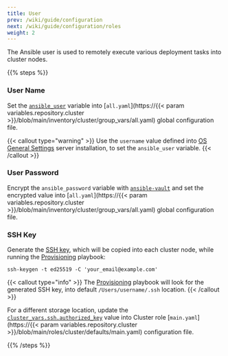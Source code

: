 ```yaml
---
title: User
prev: /wiki/guide/configuration
next: /wiki/guide/configuration/roles
weight: 2
---
```


The Ansible user is used to remotely execute various deployment tasks into cluster nodes.

<!--more-->

{{% steps %}}

### User Name

Set the [`ansible_user`](https://docs.ansible.com/ansible/latest/reference_appendices/special_variables.html) variable into [`all.yaml`](https://{{< param variables.repository.cluster >}}/blob/main/inventory/cluster/group_vars/all.yaml) global configuration file.

{{< callout type="warning" >}}
  Use the `username` value defined into [OS General Settings](/k3s-cluster/tutorials/handbook/server/#os-general-settings) server installation, to set the `ansible_user` variable.
{{< /callout >}}

### User Password

Encrypt the `ansible_password` variable with [`ansible-vault`](/k3s-cluster/tutorials/handbook/ansible/#vault) and set the encrypted value into [`all.yaml`](https://{{< param variables.repository.cluster >}}/blob/main/inventory/cluster/group_vars/all.yaml) global configuration file.

### SSH Key

Generate the [SSH key](https://docs.github.com/en/authentication/connecting-to-github-with-ssh/generating-a-new-ssh-key-and-adding-it-to-the-ssh-agent), which will be copied into each cluster node, while running the [Provisioning](/k3s-cluster/wiki/guide/playbooks/provisioning) playbook:

```shell
ssh-keygen -t ed25519 -C 'your_email@example.com'
```

{{< callout type="info" >}}
  The [Provisioning](/k3s-cluster/wiki/guide/playbooks/provisioning) playbook will look for the generated SSH key, into default `/Users/username/.ssh` location.
{{< /callout >}}

For a different storage location, update the [`cluster_vars.ssh.authorized_key`](/k3s-cluster/wiki/guide/configuration/roles/cluster/#sshauthorized_key) value into Cluster role [`main.yaml`](https://{{< param variables.repository.cluster >}}/blob/main/roles/cluster/defaults/main.yaml) configuration file.

{{% /steps %}}
